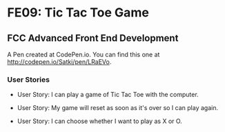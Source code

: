 # FE09: Tic Tac Toe Game

## FCC Advanced Front End Development 

A Pen created at CodePen.io. You can find this one at http://codepen.io/Satki/pen/LRaEVo.

### User Stories
 
- User Story: I can play a game of Tic Tac Toe with the computer.

- User Story: My game will reset as soon as it's over so I can play again.

- User Story: I can choose whether I want to play as X or O.
